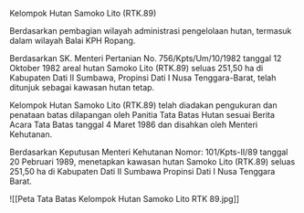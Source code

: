 Kelompok Hutan Samoko Lito (RTK.89)

Berdasarkan pembagian wilayah administrasi pengelolaan hutan, termasuk dalam wilayah Balai KPH Ropang.

Berdasarkan SK. Menteri Pertanian No. 756/Kpts/Um/10/1982 tanggal 12 Oktober 1982 areal hutan Samoko Lito (RTK.89) seluas 251,50 ha di Kabupaten Dati II Sumbawa, Propinsi Dati I Nusa Tenggara-Barat, telah ditunjuk sebagai kawasan hutan tetap.

Kelompok Hutan Samoko Lito (RTK.89) telah diadakan pengukuran dan penataan batas dilapangan oleh Panitia Tata Batas Hutan sesuai Berita Acara Tata Batas tanggal 4 Maret 1986 dan disahkan oleh Menteri Kehutanan.

Berdasarkan Keputusan Menteri Kehutanan Nomor: 101/Kpts-II/89 tanggal 20 Pebruari 1989, menetapkan kawasan hutan Samoko Lito (RTK.89) seluas 251,50 ha di Kabupaten Dati II Sumbawa Propinsi Dati I Nusa Tenggara Barat.

![[Peta Tata Batas Kelompok Hutan Samoko Lito RTK 89.jpg]]